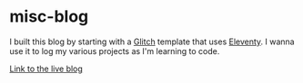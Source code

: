 # misc-blog

I built this blog by starting with a [Glitch](https://glitch.com) template that uses [Eleventy](https://www.11ty.dev). I wanna use it to log my various projects as I'm learning to code. 

[Link to the live blog](http://misc.tofupresszines.com)
